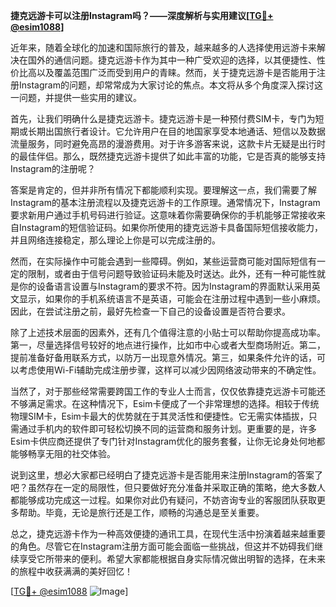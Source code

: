 **捷克远游卡可以注册Instagram吗？——深度解析与实用建议[[TG💪+ @esim1088](https://t.me/s/esim1088)]**

近年来，随着全球化的加速和国际旅行的普及，越来越多的人选择使用远游卡来解决在国外的通信问题。捷克远游卡作为其中一种广受欢迎的选择，以其便捷性、性价比高以及覆盖范围广泛而受到用户的青睐。然而，关于捷克远游卡是否能用于注册Instagram的问题，却常常成为大家讨论的焦点。本文将从多个角度深入探讨这一问题，并提供一些实用的建议。

首先，让我们明确什么是捷克远游卡。捷克远游卡是一种预付费SIM卡，专门为短期或长期出国旅行者设计。它允许用户在目的地国家享受本地通话、短信以及数据流量服务，同时避免高昂的漫游费用。对于许多游客来说，这款卡片无疑是出行时的最佳伴侣。那么，既然捷克远游卡提供了如此丰富的功能，它是否真的能够支持Instagram的注册呢？

答案是肯定的，但并非所有情况下都能顺利实现。要理解这一点，我们需要了解Instagram的基本注册流程以及捷克远游卡的工作原理。通常情况下，Instagram要求新用户通过手机号码进行验证。这意味着你需要确保你的手机能够正常接收来自Instagram的短信验证码。如果你所使用的捷克远游卡具备国际短信接收能力，并且网络连接稳定，那么理论上你是可以完成注册的。

然而，在实际操作中可能会遇到一些障碍。例如，某些运营商可能对国际短信有一定的限制，或者由于信号问题导致验证码未能及时送达。此外，还有一种可能性就是你的设备语言设置与Instagram的要求不符。因为Instagram的界面默认采用英文显示，如果你的手机系统语言不是英语，可能会在注册过程中遇到一些小麻烦。因此，在尝试注册之前，最好先检查一下自己的设备设置是否符合要求。

除了上述技术层面的因素外，还有几个值得注意的小贴士可以帮助你提高成功率。第一，尽量选择信号较好的地点进行操作，比如市中心或者大型商场附近。第二，提前准备好备用联系方式，以防万一出现意外情况。第三，如果条件允许的话，可以考虑使用Wi-Fi辅助完成注册步骤，这样可以减少因网络波动带来的不确定性。

当然了，对于那些经常需要跨国工作的专业人士而言，仅仅依靠捷克远游卡可能还不够满足需求。在这种情况下，Esim卡便成了一个非常理想的选择。相较于传统物理SIM卡，Esim卡最大的优势就在于其灵活性和便捷性。它无需实体插拔，只需通过手机内的软件即可轻松切换不同的运营商和服务计划。更重要的是，许多Esim卡供应商还提供了专门针对Instagram优化的服务套餐，让你无论身处何地都能够畅享无阻的社交体验。

说到这里，想必大家都已经明白了捷克远游卡是否能用来注册Instagram的答案了吧？虽然存在一定的局限性，但只要做好充分准备并采取正确的策略，绝大多数人都能够成功完成这一过程。如果你对此仍有疑问，不妨咨询专业的客服团队获取更多帮助。毕竟，无论是旅行还是工作，顺畅的沟通总是至关重要。

总之，捷克远游卡作为一种高效便捷的通讯工具，在现代生活中扮演着越来越重要的角色。尽管它在Instagram注册方面可能会面临一些挑战，但这并不妨碍我们继续享受它所带来的便利。希望大家都能根据自身实际情况做出明智的选择，在未来的旅程中收获满满的美好回忆！

[[TG💪+ @esim1088](https://t.me/s/esim1088) ![Image](https://i.postimg.cc/4NQfJmqS/Snipaste-2025-05-13-00-14-12.png)]